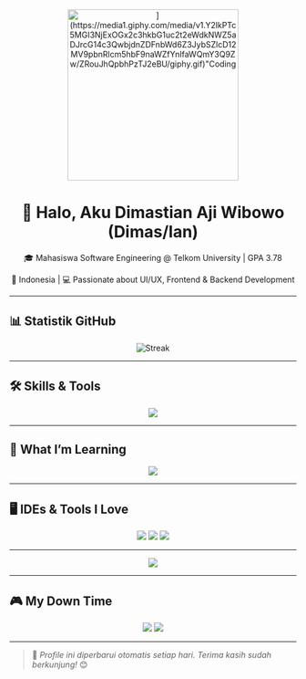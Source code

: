<!-- Header -->
<div align="center">
  <img src="[https://media.giphy.com/media/3o7abAHdYvZTGoCM3M/giphy.gif" width="300" alt=](https://media1.giphy.com/media/v1.Y2lkPTc5MGI3NjExOGx2c3hkbG1uc2t2eWdkNWZ5aDJrcG14c3QwbjdnZDFnbWd6Z3JybSZlcD12MV9pbnRlcm5hbF9naWZfYnlfaWQmY3Q9Zw/ZRouJhQpbhPzTJ2eBU/giphy.gif)"Coding Gif"/>
  <h1>👋 Halo, Aku Dimastian Aji Wibowo (Dimas/Ian)</h1>
  <p>🎓 Mahasiswa Software Engineering @ Telkom University | GPA 3.78</p>
  <p>📍 Indonesia | 💻 Passionate about UI/UX, Frontend & Backend Development</p>
</div>

---

## 📊 Statistik GitHub

<div align="center">
  <img src="https://github-readme-stats.vercel.app/api?username=dimastianaji&show_icons=true&theme=dark&count_private=true />
  <br/>
  <img src="https://github-readme-streak-stats.herokuapp.com/?user=dimastianaji&theme=dark&fire=FF4500" alt="Streak" />
</div>

---

## 🛠️ Skills & Tools

<div align="center">
  <img src="https://skillicons.dev/icons?i=csharp,cpp,java,html,css,python,figma,vscode" />
</div>

---

## 📌 What I’m Learning

<div align="center">
  <img src="https://skillicons.dev/icons?i=js,react,swift,dart" />
</div>

---

## 🖥️ IDEs & Tools I Love

<div align="center">
  <img src="https://img.shields.io/badge/Visual_Studio_Code-0078D4?style=for-the-badge&logo=visual%20studio%20code&logoColor=white" />
  <img src="https://img.shields.io/badge/Figma-F24E1E?style=for-the-badge&logo=figma&logoColor=white" />
  <img src="https://img.shields.io/badge/Git-F05032?style=for-the-badge&logo=git&logoColor=white" />
</div>

---


<div align="center">
  <img src="https://github-readme-activity-graph.vercel.app/graph?username=dimastianaji&bg_color=0d1117&color=5bc0be&line=5bc0be&point=ffffff&area=true&hide_border=false" />
</div>

---

## 🎮 My Down Time

<div align="center">
  <img src="https://img.shields.io/badge/Spotify-1ED760?style=for-the-badge&logo=Spotify&logoColor=white" />
  <img src="https://img.shields.io/badge/Steam-000000?style=for-the-badge&logo=Steam&logoColor=white" />
</div>

---

> 🔄 *Profile ini diperbarui otomatis setiap hari. Terima kasih sudah berkunjung!* 😊


